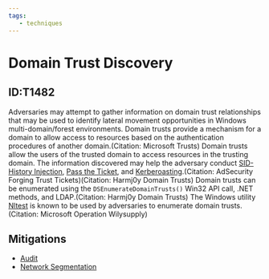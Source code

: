 ```yaml
---
tags:
   - techniques
---
```

# Domain Trust Discovery
## ID:T1482
Adversaries may attempt to gather information on domain trust relationships that may be used to identify lateral movement opportunities in Windows multi-domain/forest environments. Domain trusts provide a mechanism for a domain to allow access to resources based on the authentication procedures of another domain.(Citation: Microsoft Trusts) Domain trusts allow the users of the trusted domain to access resources in the trusting domain. The information discovered may help the adversary conduct [SID-History Injection](/mitre/techniques/T1134/005), [Pass the Ticket](/mitre/techniques/T1550/003), and [Kerberoasting](/mitre/techniques/T1558/003).(Citation: AdSecurity Forging Trust Tickets)(Citation: Harmj0y Domain Trusts) Domain trusts can be enumerated using the `DSEnumerateDomainTrusts()` Win32 API call, .NET methods, and LDAP.(Citation: Harmj0y Domain Trusts) The Windows utility [Nltest](/mitre/software/S0359) is known to be used by adversaries to enumerate domain trusts.(Citation: Microsoft Operation Wilysupply)
## Mitigations
* [Audit](/mitre/mitigations/M1047)
* [Network Segmentation](/mitre/mitigations/M1030)
